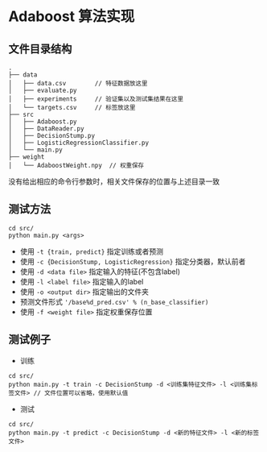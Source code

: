 # Adaboost 算法实现

## 文件目录结构

```
.
├── data
│   ├── data.csv        // 特征数据放这里
│   ├── evaluate.py
│   ├── experiments     // 验证集以及测试集结果在这里
│   └── targets.csv     // 标签放这里
├── src
│   ├── Adaboost.py
│   ├── DataReader.py
│   ├── DecisionStump.py
│   ├── LogisticRegressionClassifier.py
│   └── main.py
├── weight
│   └── AdaboostWeight.npy  // 权重保存
```
没有给出相应的命令行参数时，相关文件保存的位置与上述目录一致

## 测试方法

```
cd src/
python main.py <args>
```

* 使用 ```-t {train, predict}``` 指定训练或者预测
* 使用 ```-c {DecisionStump, LogisticRegression}``` 指定分类器，默认前者
* 使用 ```-d <data file>``` 指定输入的特征(不包含label)
* 使用 ```-l <label file>``` 指定输入的label
* 使用 ```-o <output dir>``` 指定输出的文件夹
* 预测文件形式 ```'/base%d_pred.csv' % (n_base_classifier)```
* 使用 ```-f <weight file>``` 指定权重保存位置

## 测试例子

* 训练
```
cd src/
python main.py -t train -c DecisionStump -d <训练集特征文件> -l <训练集标签文件> // 文件位置可以省略，使用默认值
```

* 测试
```
cd src/
python main.py -t predict -c DecisionStump -d <新的特征文件> -l <新的标签文件>
```